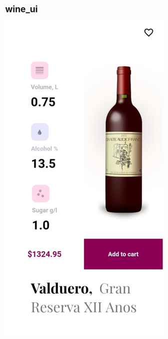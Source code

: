 # wine_ui


![alt text](https://github.com/Ramesh-Giri/wine_ui/blob/master/images/Screenshot_2020-10-21-15-08-03-983_com.example.wineui.jpg)
